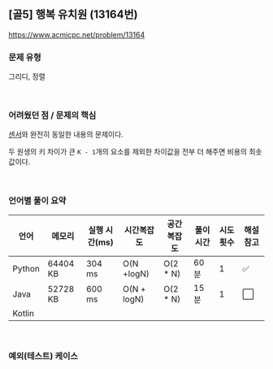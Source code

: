 ## [골5] 행복 유치원 (13164번)

https://www.acmicpc.net/problem/13164

### 문제 유형

그리디, 정렬

<br>

### 어려웠던 점 / 문제의 핵심

[센서](https://www.acmicpc.net/problem/2212)와 완전히 동일한 내용의 문제이다.

두 원생의 키 차이가 큰 `K - 1`개의 요소를 제외한 차이값을 전부 더 해주면 비용의 최솟값이다.

<br>

### 언어별 풀이 요약

| 언어   | 메모리   | 실행 시간(ms) | 시간복잡도  | 공간복잡도 | 풀이 시간 | 시도 횟수 | 해설 참고            |
| ------ | -------- | ------------- | ----------- | ---------- | --------- | --------- | -------------------- |
| Python | 64404 KB | 304 ms        | O(N +logN)  | O(2 * N)   | 60분      | 1         | :white_check_mark:   |
| Java   | 52728 KB | 600 ms        | O(N + logN) | O(2 * N)   | 15분      | 1         | :white_large_square: |
| Kotlin |          |               |             |            |           |           |                      |

<br>

### 예외(테스트) 케이스

```
```

